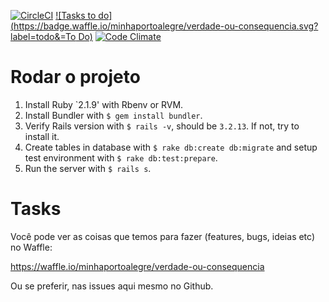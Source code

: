 [![CircleCI](https://circleci.com/gh/minhaportoalegre/verdade-ou-consequencia.svg?style=svg)](https://circleci.com/gh/minhaportoalegre/verdade-ou-consequencia)
[![Tasks to do](https://badge.waffle.io/minhaportoalegre/verdade-ou-consequencia.svg?label=todo&=To Do)](http://waffle.io/minhaportoalegre/verdade-ou-consequencia)
[![Code Climate](https://codeclimate.com/github/minhaportoalegre/verdade-ou-consequencia/badges/gpa.svg)](https://codeclimate.com/github/minhaportoalegre/verdade-ou-consequencia)

# Rodar o projeto

1. Install Ruby `2.1.9' with Rbenv or RVM.
2. Install Bundler with `$ gem install bundler`.
3. Verify Rails version with `$ rails -v`, should be `3.2.13`. If not, try to install it.
4. Create tables in database with `$ rake db:create db:migrate` and setup test
   environment with `$ rake db:test:prepare`.
5. Run the server with `$ rails s`.

# Tasks
Você pode ver as coisas que temos para fazer (features, bugs, ideias etc) no Waffle:

https://waffle.io/minhaportoalegre/verdade-ou-consequencia

Ou se preferir, nas issues aqui mesmo no Github.
